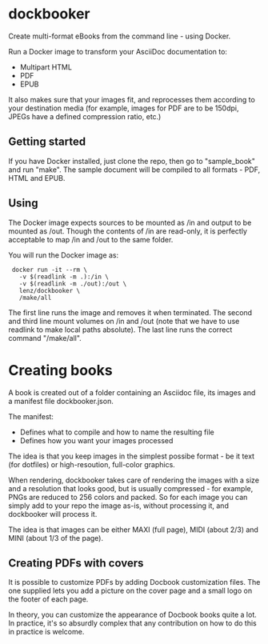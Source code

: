 # dockbooker

Create multi-format eBooks from the command line - using Docker.

Run a Docker image to transform your AsciiDoc documentation to:

* Multipart HTML
* PDF
* EPUB

It also makes sure that your images fit, and reprocesses them according to your destination media (for
example, images for PDF are to be 150dpi, JPEGs have a defined compression ratio, etc.)

## Getting started

If you have Docker installed, just clone the repo, then go to "sample_book" and run "make".
The sample document will be compiled to all formats - PDF, HTML and EPUB.

## Using

The Docker image expects sources to be mounted as /in and output to be mounted as /out. Though the 
contents of /in are read-only, it is perfectly acceptable to map /in and /out to the same folder.

You will run the Docker image as:

     docker run -it --rm \
       -v $(readlink -m .):/in \
       -v $(readlink -m ./out):/out \
       lenz/dockbooker \
       /make/all

The first line runs the image and removes it when terminated. The second and third line
mount volumes on /in and /out (note that we have to use readlink to make local paths absolute).
The last line runs the correct command "/make/all".

# Creating books

A book is created out of a folder containing an Asciidoc file, its images and a manifest
file dockbooker.json.

The manifest:

* Defines what to compile and how to name the resulting file
* Defines how you want your images processed

The idea is that you keep images in the simplest possibe format - be it text (for dotfiles) or
high-resoution, full-color graphics.

When rendering, dockbooker takes care of rendering the images with a size and a resolution
that looks good, but is usually compressed - for example, PNGs are reduced to 256 colors
and packed. So for each image you can simply add to your repo the image as-is, without processing it,
and dockbooker will process it.

The idea is that images can be either MAXI (full page), MIDI (about 2/3) and MINI (about 1/3 of the page).


## Creating PDFs with covers

It is possible to customize PDFs by adding Docbook customization files. The one supplied lets you add
a picture on the cover page and a small logo on the footer of each page. 

In theory, you can customize the appearance of Docbook books quite a lot. In practice, it's so 
absurdly complex that any contribution on how to do this in practice is welcome.







